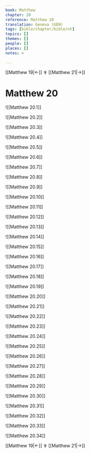 ```yaml
---
book: Matthew
chapter: 20
reference: Matthew 20
translation: Geneva (GEN)
tags: [bible/chapter/bible/nt]
topics: []
themes: []
people: []
places: []
notes: >
  
---
```


[[Matthew 19|<-]] ✞ [[Matthew 21|->]]

# Matthew 20

![[Matthew 20.1]]

![[Matthew 20.2]]

![[Matthew 20.3]]

![[Matthew 20.4]]

![[Matthew 20.5]]

![[Matthew 20.6]]

![[Matthew 20.7]]

![[Matthew 20.8]]

![[Matthew 20.9]]

![[Matthew 20.10]]

![[Matthew 20.11]]

![[Matthew 20.12]]

![[Matthew 20.13]]

![[Matthew 20.14]]

![[Matthew 20.15]]

![[Matthew 20.16]]

![[Matthew 20.17]]

![[Matthew 20.18]]

![[Matthew 20.19]]

![[Matthew 20.20]]

![[Matthew 20.21]]

![[Matthew 20.22]]

![[Matthew 20.23]]

![[Matthew 20.24]]

![[Matthew 20.25]]

![[Matthew 20.26]]

![[Matthew 20.27]]

![[Matthew 20.28]]

![[Matthew 20.29]]

![[Matthew 20.30]]

![[Matthew 20.31]]

![[Matthew 20.32]]

![[Matthew 20.33]]

![[Matthew 20.34]]

[[Matthew 19|<-]] ✞ [[Matthew 21|->]]
